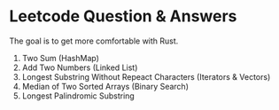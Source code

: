 # Leetcode Question & Answers

The goal is to get more comfortable with Rust.

1. Two Sum (HashMap)
2. Add Two Numbers (Linked List)
3. Longest Substring Without Repeact Characters (Iterators & Vectors)
4. Median of Two Sorted Arrays (Binary Search)
5. Longest Palindromic Substring

